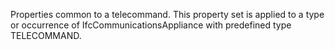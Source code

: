 Properties common to a telecommand. This property set is applied to a type or occurrence of IfcCommunicationsAppliance with predefined type TELECOMMAND.
